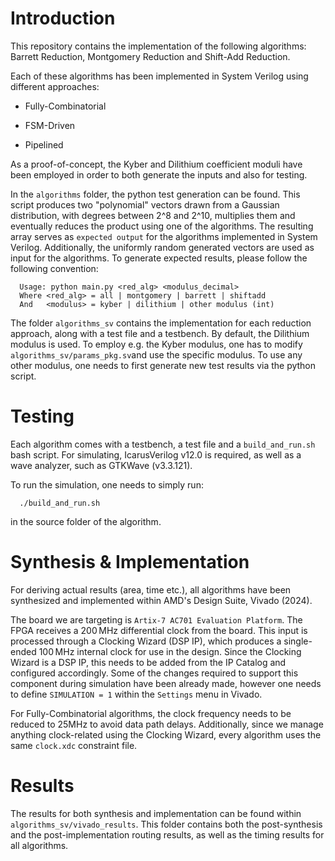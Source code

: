 # Introduction

This repository contains the implementation of the following algorithms: Barrett Reduction, Montgomery Reduction and Shift-Add Reduction.

Each of these algorithms has been implemented in System Verilog using different approaches:

- Fully-Combinatorial

- FSM-Driven

- Pipelined

As a proof-of-concept, the Kyber and Dilithium coefficient moduli have been employed in order to both generate the inputs and also for testing.

In the `algorithms` folder, the python test generation can be found. This script produces two "polynomial" vectors drawn from a Gaussian distribution, with degrees between 2^8 and 2^10, multiplies them and eventually reduces the product using one of the algorithms. The resulting array serves as `expected output` for the algorithms implemented in System Verilog. Additionally, the uniformly random generated vectors are used as input for the algorithms.
To generate expected results, please follow the following convention:

```
  Usage: python main.py <red_alg> <modulus_decimal>
  Where <red_alg> = all | montgomery | barrett | shiftadd
  And   <modulus> = kyber | dilithium | other modulus (int)
```

The folder `algorithms_sv` contains the implementation for each reduction approach, along with a test file and a testbench. By default, the Dilithium modulus is used. To employ e.g. the Kyber modulus, one has to modify `algorithms_sv/params_pkg.sv`and use the specific modulus. To use any other modulus, one needs to first generate new test results via the python script.

# Testing

Each algorithm comes with a testbench, a test file and a `build_and_run.sh` bash script.
For simulating, IcarusVerilog v12.0 is required, as well as a wave analyzer, such as GTKWave (v3.3.121).

To run the simulation, one needs to simply run:
```
  ./build_and_run.sh
```
in the source folder of the algorithm.

# Synthesis & Implementation

For deriving actual results (area, time etc.), all algorithms have been synthesized and implemented within AMD's Design Suite, Vivado (2024).

The board we are targeting is `Artix-7 AC701 Evaluation Platform`. The FPGA receives a 200 MHz differential clock from the board. This input is processed through a Clocking Wizard (DSP IP), which produces a single-ended 100 MHz internal clock for use in the design. Since the Clocking Wizard is a DSP IP, this needs to be added from the IP Catalog and configured accordingly. Some of the changes required to support this component during simulation have been already made, however one needs to define `SIMULATION = 1` within the `Settings` menu in Vivado.

For Fully-Combinatorial algorithms, the clock frequency needs to be reduced to 25MHz to avoid data path delays.
Additionally, since we manage anything clock-related using the Clocking Wizard, every algorithm uses the same `clock.xdc` constraint file.

# Results

The results for both synthesis and implementation can be found within `algorithms_sv/vivado_results`. This folder contains both the post-synthesis and the post-implementation routing results, as well as the timing results for all algorithms.